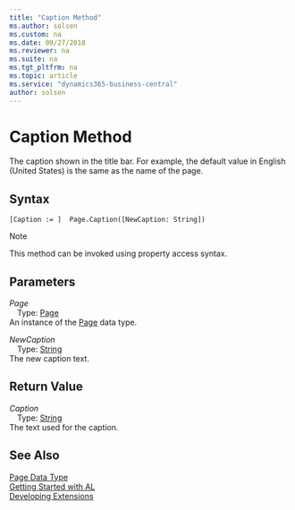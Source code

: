 ```yaml
---
title: "Caption Method"
ms.author: solsen
ms.custom: na
ms.date: 09/27/2018
ms.reviewer: na
ms.suite: na
ms.tgt_pltfrm: na
ms.topic: article
ms.service: "dynamics365-business-central"
author: solsen
---
```

[//]: # (START>DO_NOT_EDIT)
[//]: # (IMPORTANT:Do not edit any of the content between here and the END>DO_NOT_EDIT.)
[//]: # (Any modifications should be made in the .resx files in the ModernDev repo.)
# Caption Method
The caption shown in the title bar. For example, the default value in English (United States) is the same as the name of the page.

## Syntax
```
[Caption := ]  Page.Caption([NewCaption: String])
```
> [!NOTE]  
> This method can be invoked using property access syntax.  
## Parameters
*Page*  
&emsp;Type: [Page](page-data-type.md)  
An instance of the [Page](page-data-type.md) data type.  

*NewCaption*  
&emsp;Type: [String](string-data-type.md)  
The new caption text.  


## Return Value
*Caption*  
&emsp;Type: [String](string-data-type.md)  
The text used for the caption.  


[//]: # (IMPORTANT: END>DO_NOT_EDIT)
## See Also
[Page Data Type](page-data-type.md)  
[Getting Started with AL](../devenv-get-started.md)  
[Developing Extensions](../devenv-dev-overview.md)